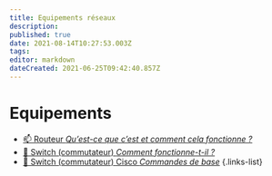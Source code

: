 ```yaml
---
title: Equipements réseaux
description: 
published: true
date: 2021-08-14T10:27:53.003Z
tags: 
editor: markdown
dateCreated: 2021-06-25T09:42:40.857Z
---
```


# Equipements
- [📫 Routeur *Qu’est-ce que c’est et comment cela fonctionne ?*](/Réseau/Equipements/Routeur)
- [🦝 Switch (commutateur) *Comment fonctionne-t-il ?*](/Réseau/Equipements/Switch)
- [🦝 Switch (commutateur) Cisco *Commandes de base*](/Réseau/Equipements/switch-cisco-commandes-de-base)
{.links-list}